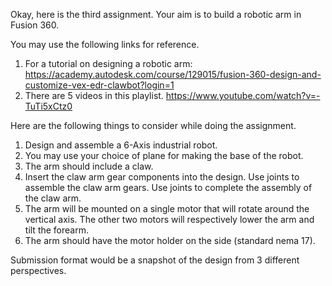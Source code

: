 Okay, here is the third assignment. Your aim is to build a robotic arm in Fusion 360.

You may use the following links for reference.
1. For a tutorial on designing a robotic arm: https://academy.autodesk.com/course/129015/fusion-360-design-and-customize-vex-edr-clawbot?login=1
2. There are 5 videos in this playlist. https://www.youtube.com/watch?v=-TuTi5xCtz0

Here are the following things to consider while doing the assignment.

1. Design and assemble a 6-Axis industrial robot.
2. You may use your choice of plane for making the base of the robot.
3. The arm should include a claw.
4. Insert the claw arm gear components into the design. Use joints to assemble the claw arm gears. Use joints to complete the assembly of the claw arm.
5. The arm will be mounted on a single motor that will rotate around the vertical axis. The other two motors will respectively lower the arm and tilt the forearm.
6. The arm should have the motor holder on the side (standard nema 17).

Submission format would be a snapshot of the design from 3 different perspectives.

